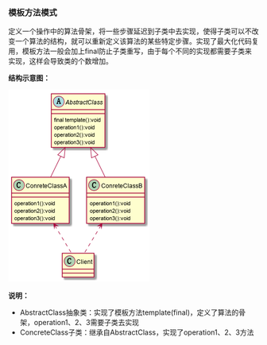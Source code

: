 ### 模板方法模式

​	定义一个操作中的算法骨架，将一些步骤延迟到子类中去实现，使得子类可以不改变一个算法的结构，就可以重新定义该算法的某些特定步骤。实现了最大化代码复用，模板方法一般会加上final防止子类重写，由于每个不同的实现都需要子类来实现，这样会导致类的个数增加。

**结构示意图：**

![](Template.png)

**说明：**

+ AbstractClass抽象类：实现了模板方法template(final)，定义了算法的骨架，operation1、2、3需要子类去实现
+ ConcreteClass子类：继承自AbstractClass，实现了operation1、2、3方法

